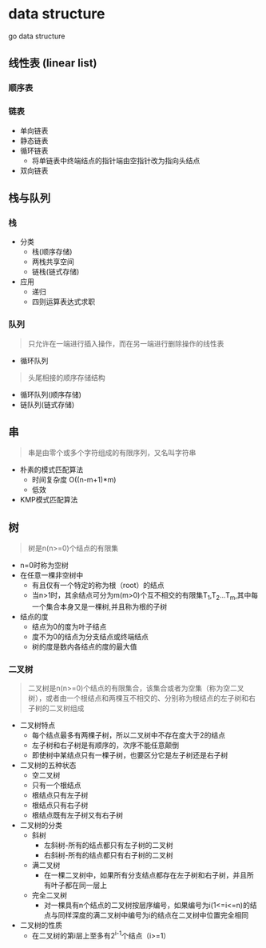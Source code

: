 # data structure
go data structure

## 线性表 (linear list)
### 顺序表
### 链表
* 单向链表
* 静态链表
* 循环链表
    * 将单链表中终端结点的指针端由空指针改为指向头结点
* 双向链表
## 栈与队列
### 栈

 * 分类
   * 栈(顺序存储)
   * 两栈共享空间
   * 链栈(链式存储)
 * 应用
   * 递归
   * 四则运算表达式求职
### 队列
> 只允许在一端进行插入操作，而在另一端进行删除操作的线性表
* 循环队列
> 头尾相接的顺序存储结构
  * 循环队列(顺序存储)
  * 链队列(链式存储)
## 串
> 串是由零个或多个字符组成的有限序列，又名叫字符串
* 朴素的模式匹配算法
  * 时间复杂度 O((n-m+1)*m)
  * 低效
* KMP模式匹配算法
## 树
> 树是n(n>=0)个结点的有限集
* n=0时称为空树
* 在任意一棵非空树中
  * 有且仅有一个特定的称为根（root）的结点
  * 当n>1时，其余结点可分为m(m>0)个互不相交的有限集T<sub>1</sub>,T<sub>2</sub>...T<sub>m</sub>,其中每一个集合本身又是一棵树,并且称为根的子树
* 结点的度
  * 结点为0的度为叶子结点
  * 度不为0的结点为分支结点或终端结点
  * 树的度是数内各结点的度的最大值
### 二叉树
> 二叉树是n(n>=0)个结点的有限集合，该集合或者为空集（称为空二叉树），或者由一个根结点和两棵互不相交的、分别称为根结点的左子树和右子树的二叉树组成
* 二叉树特点
  * 每个结点最多有两棵子树，所以二叉树中不存在度大于2的结点
  * 左子树和右子树是有顺序的，次序不能任意颠倒
  * 即使树中某结点只有一棵子树，也要区分它是左子树还是右子树
* 二叉树的五种状态
  * 空二叉树
  * 只有一个根结点
  * 根结点只有左子树
  * 根结点只有右子树
  * 根结点既有左子树又有右子树
* 二叉树的分类
  * 斜树
    * 左斜树-所有的结点都只有左子树的二叉树
    * 右斜树-所有的结点都只有右子树的二叉树
  * 满二叉树
    * 在一棵二叉树中，如果所有分支结点都存在左子树和右子树，并且所有叶子都在同一层上
  * 完全二叉树
    * 对一棵具有n个结点的二叉树按层序编号，如果编号为i(1<=i<=n)的结点与同样深度的满二叉树中编号为i的结点在二叉树中位置完全相同
* 二叉树的性质
  * 在二叉树的第i层上至多有2<sup>i-1</sup>个结点（i>=1）
